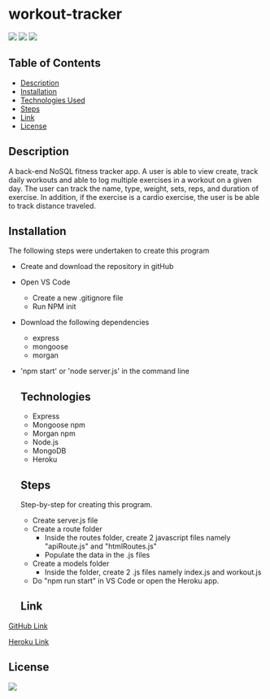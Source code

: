 # workout-tracker

[![](https://img.shields.io/badge/javascript-56%25-yellow)]()
[![](https://img.shields.io/badge/javascript-24%25-blue)]()
[![](https://img.shields.io/badge/Handlbars-20%25-red)]()

## Table of Contents

- [Description](#description)
- [Installation](#installation)
- [Technologies Used](#technologies)
- [Steps](#steps)
- [Link](#link)
- [License](#license)

## Description

A back-end NoSQL fitness tracker app. A user is able to view create, track daily workouts and able to log multiple exercises in a workout on a given day. The user can track the name, type, weight, sets, reps, and duration of exercise. In addition, if the exercise is a cardio exercise, the user is be able to track distance traveled.

## Installation

The following steps were undertaken to create this program

- Create and download the repository in gitHub
- Open VS Code

  - Create a new .gitignore file
  - Run NPM init

- Download the following dependencies

  - express
  - mongoose
  - morgan

- 'npm start' or 'node server.js' in the command line

  ## Technologies

  - Express
  - Mongoose npm
  - Morgan npm
  - Node.js
  - MongoDB
  - Heroku

  ## Steps

  Step-by-step for creating this program.

  - Create server.js file
  - Create a route folder
    - Inside the routes folder, create 2 javascript files namely "apiRoute.js" and "htmlRoutes.js"
    - Populate the data in the .js files
  - Create a models folder
    - Inside the folder, create 2 .js files namely index.js and workout.js
  - Do "npm run start" in VS Code or open the Heroku app.

  ## Link

[GitHub Link](https://github.com/10-kp/workout-tracker)

[Heroku Link](https://thawing-ravine-68564.herokuapp.com/)

## License

[![](https://img.shields.io/npm/l/inquirer)]()
